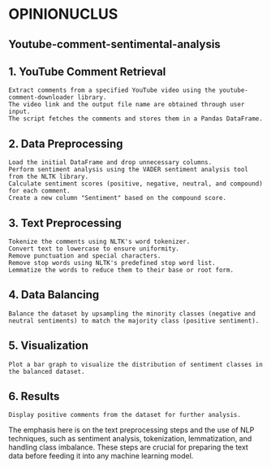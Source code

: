 # OPINIONUCLUS
## Youtube-comment-sentimental-analysis
## 1. YouTube Comment Retrieval

    Extract comments from a specified YouTube video using the youtube-comment-downloader library.
    The video link and the output file name are obtained through user input.
    The script fetches the comments and stores them in a Pandas DataFrame.

## 2. Data Preprocessing

    Load the initial DataFrame and drop unnecessary columns.
    Perform sentiment analysis using the VADER sentiment analysis tool from the NLTK library.
    Calculate sentiment scores (positive, negative, neutral, and compound) for each comment.
    Create a new column "Sentiment" based on the compound score.

## 3. Text Preprocessing

    Tokenize the comments using NLTK's word tokenizer.
    Convert text to lowercase to ensure uniformity.
    Remove punctuation and special characters.
    Remove stop words using NLTK's predefined stop word list.
    Lemmatize the words to reduce them to their base or root form.

## 4. Data Balancing

    Balance the dataset by upsampling the minority classes (negative and neutral sentiments) to match the majority class (positive sentiment).

## 5. Visualization

    Plot a bar graph to visualize the distribution of sentiment classes in the balanced dataset.

## 6. Results

    Display positive comments from the dataset for further analysis.

The emphasis here is on the text preprocessing steps and the use of NLP techniques, such as sentiment analysis, tokenization, lemmatization, and handling class imbalance. These steps are crucial for preparing the text data before feeding it into any machine learning model.
